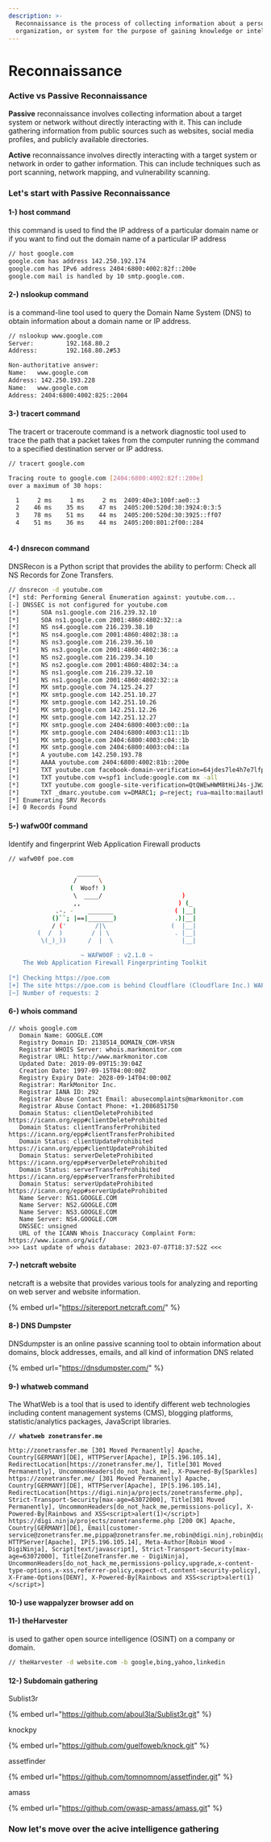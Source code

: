 ```yaml
---
description: >-
  Reconnaissance is the process of collecting information about a person,
  organization, or system for the purpose of gaining knowledge or intelligence.
---
```


# Reconnaissance

### Active vs Passive Reconnaissance

**Passive** reconnaissance involves collecting information about a target system or network without directly interacting with it. This can include gathering information from public sources such as websites, social media profiles, and publicly available directories.

**Active** reconnaissance involves directly interacting with a target system or network in order to gather information. This can include techniques such as port scanning, network mapping, and vulnerability scanning.



### Let's start with Passive Reconnaissance

#### 1-) host command&#x20;

this command is used to find the IP address of a particular domain name or if you want to find out the domain name of a particular IP address

```bash
// host google.com    
google.com has address 142.250.192.174
google.com has IPv6 address 2404:6800:4002:82f::200e
google.com mail is handled by 10 smtp.google.com.
```

#### 2-)  nslookup command

is a command-line tool used to query the Domain Name System (DNS) to obtain information about a domain name or IP address.

```bash
// nslookup www.google.com    
Server:         192.168.80.2
Address:        192.168.80.2#53

Non-authoritative answer:
Name:   www.google.com
Address: 142.250.193.228
Name:   www.google.com
Address: 2404:6800:4002:825::2004
```

#### 3-) tracert command

The tracert or traceroute command is a network diagnostic tool used to trace the path that a packet takes from the computer running the command to a specified destination server or IP address.

```bash
// tracert google.com

Tracing route to google.com [2404:6800:4002:82f::200e]
over a maximum of 30 hops:

  1     2 ms     1 ms     2 ms  2409:40e3:100f:ae0::3
  2    46 ms    35 ms    47 ms  2405:200:520d:30:3924:0:3:5
  3    78 ms    51 ms    44 ms  2405:200:520d:30:3925::ff07
  4    51 ms    36 ms    44 ms  2405:200:801:2f00::284
  
```

#### 4-) dnsrecon command

DNSRecon is a Python script that provides the ability to perform: Check all NS Records for Zone Transfers.

```bash
// dnsrecon -d youtube.com
[*] std: Performing General Enumeration against: youtube.com...
[-] DNSSEC is not configured for youtube.com
[*]      SOA ns1.google.com 216.239.32.10
[*]      SOA ns1.google.com 2001:4860:4802:32::a
[*]      NS ns4.google.com 216.239.38.10
[*]      NS ns4.google.com 2001:4860:4802:38::a
[*]      NS ns3.google.com 216.239.36.10
[*]      NS ns3.google.com 2001:4860:4802:36::a
[*]      NS ns2.google.com 216.239.34.10
[*]      NS ns2.google.com 2001:4860:4802:34::a
[*]      NS ns1.google.com 216.239.32.10
[*]      NS ns1.google.com 2001:4860:4802:32::a
[*]      MX smtp.google.com 74.125.24.27
[*]      MX smtp.google.com 142.251.10.27
[*]      MX smtp.google.com 142.251.10.26
[*]      MX smtp.google.com 142.251.12.26
[*]      MX smtp.google.com 142.251.12.27
[*]      MX smtp.google.com 2404:6800:4003:c00::1a
[*]      MX smtp.google.com 2404:6800:4003:c11::1b
[*]      MX smtp.google.com 2404:6800:4003:c04::1b
[*]      MX smtp.google.com 2404:6800:4003:c04::1a
[*]      A youtube.com 142.250.193.78
[*]      AAAA youtube.com 2404:6800:4002:81b::200e
[*]      TXT youtube.com facebook-domain-verification=64jdes7le4h7e7lfpi22rijygx58j1
[*]      TXT youtube.com v=spf1 include:google.com mx -all
[*]      TXT youtube.com google-site-verification=QtQWEwHWM8tHiJ4s-jJWzEQrD_fF3luPnpzNDH-Nw-w
[*]      TXT _dmarc.youtube.com v=DMARC1; p=reject; rua=mailto:mailauth-reports@google.com
[*] Enumerating SRV Records
[+] 0 Records Found
```

#### 5-) wafw00f command

Identify and fingerprint Web Application Firewall products

```bash
// wafw00f poe.com   

                   ______
                  /      \                                                                                                                   
                 (  Woof! )                                                                                                                  
                  \  ____/                      )                                                                                            
                  ,,                           ) (_                                                                                          
             .-. -    _______                 ( |__|                                                                                         
            ()``; |==|_______)                .)|__|                                                                                         
            / ('        /|\                  (  |__|                                                                                         
        (  /  )        / | \                  . |__|                                                                                         
         \(_)_))      /  |  \                   |__|                                                                                         

                    ~ WAFW00F : v2.1.0 ~
    The Web Application Firewall Fingerprinting Toolkit                                                                                      
                                                                                                                                             
[*] Checking https://poe.com
[+] The site https://poe.com is behind Cloudflare (Cloudflare Inc.) WAF.
[~] Number of requests: 2

```

#### 6-) whois command

```
// whois google.com
   Domain Name: GOOGLE.COM
   Registry Domain ID: 2138514_DOMAIN_COM-VRSN
   Registrar WHOIS Server: whois.markmonitor.com
   Registrar URL: http://www.markmonitor.com
   Updated Date: 2019-09-09T15:39:04Z
   Creation Date: 1997-09-15T04:00:00Z
   Registry Expiry Date: 2028-09-14T04:00:00Z
   Registrar: MarkMonitor Inc.
   Registrar IANA ID: 292
   Registrar Abuse Contact Email: abusecomplaints@markmonitor.com
   Registrar Abuse Contact Phone: +1.2086851750
   Domain Status: clientDeleteProhibited https://icann.org/epp#clientDeleteProhibited
   Domain Status: clientTransferProhibited https://icann.org/epp#clientTransferProhibited
   Domain Status: clientUpdateProhibited https://icann.org/epp#clientUpdateProhibited
   Domain Status: serverDeleteProhibited https://icann.org/epp#serverDeleteProhibited
   Domain Status: serverTransferProhibited https://icann.org/epp#serverTransferProhibited
   Domain Status: serverUpdateProhibited https://icann.org/epp#serverUpdateProhibited
   Name Server: NS1.GOOGLE.COM
   Name Server: NS2.GOOGLE.COM
   Name Server: NS3.GOOGLE.COM
   Name Server: NS4.GOOGLE.COM
   DNSSEC: unsigned
   URL of the ICANN Whois Inaccuracy Complaint Form: https://www.icann.org/wicf/
>>> Last update of whois database: 2023-07-07T18:37:52Z <<<

```

#### 7-) netcraft website

netcraft is a website that provides various tools for analyzing and reporting on web server and website information.

{% embed url="https://sitereport.netcraft.com/" %}

#### 8-) DNS Dumpster

DNSdumpster is an online passive scanning tool to obtain information about domains, block addresses, emails, and all kind of information DNS related

{% embed url="https://dnsdumpster.com/" %}

#### 9-) whatweb command

The WhatWeb is a tool that is used to identify different web technologies including content management systems (CMS), blogging platforms, statistic/analytics packages, JavaScript libraries.

<pre class="language-bash"><code class="lang-bash"><strong>// whatweb zonetransfer.me
</strong><strong>
</strong>http://zonetransfer.me [301 Moved Permanently] Apache, Country[GERMANY][DE], HTTPServer[Apache], IP[5.196.105.14], RedirectLocation[https://zonetransfer.me/], Title[301 Moved Permanently], UncommonHeaders[do_not_hack_me], X-Powered-By[Sparkles]
https://zonetransfer.me/ [301 Moved Permanently] Apache, Country[GERMANY][DE], HTTPServer[Apache], IP[5.196.105.14], RedirectLocation[https://digi.ninja/projects/zonetransferme.php], Strict-Transport-Security[max-age=63072000], Title[301 Moved Permanently], UncommonHeaders[do_not_hack_me,permissions-policy], X-Powered-By[Rainbows and XSS&#x3C;script>alert(1)&#x3C;/script>]
https://digi.ninja/projects/zonetransferme.php [200 OK] Apache, Country[GERMANY][DE], Email[customer-service@zonetransfer.me,pippa@zonetransfer.me,robin@digi.ninj,robin@digininja.org], HTTPServer[Apache], IP[5.196.105.14], Meta-Author[Robin Wood - DigiNinja], Script[text/javascript], Strict-Transport-Security[max-age=63072000], Title[ZoneTransfer.me - DigiNinja], UncommonHeaders[do_not_hack_me,permissions-policy,upgrade,x-content-type-options,x-xss,referrer-policy,expect-ct,content-security-policy], X-Frame-Options[DENY], X-Powered-By[Rainbows and XSS&#x3C;script>alert(1)&#x3C;/script>]
</code></pre>

#### 10-) use wappalyzer browser add on

#### 11-) theHarvester

is used to gather open source intelligence (OSINT) on a company or domain.

```bash
// theHarvester -d website.com -b google,bing,yahoo,linkedin

```

#### 12-) Subdomain gathering&#x20;



Sublist3r&#x20;

{% embed url="https://github.com/aboul3la/Sublist3r.git" %}

knockpy

{% embed url="https://github.com/guelfoweb/knock.git" %}

assetfinder

{% embed url="https://github.com/tomnomnom/assetfinder.git" %}

amass

{% embed url="https://github.com/owasp-amass/amass.git" %}

### Now let's move over the acive intelligence gathering
